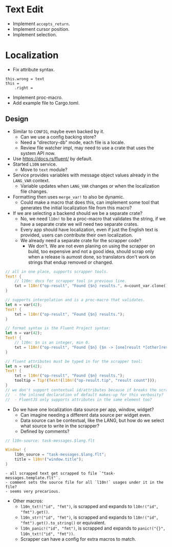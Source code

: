 # Text Edit

* Implement `accepts_return`.
* Implement cursor position.
* Implement selection.

# Localization

* Fix attribute syntax.
```fluent
this.wrong = text
this = 
    .right = 
```
* Implement proc-macro.
* Add example file to Cargo.toml.

## Design

* Similar to `CONFIG`, maybe even backed by it.
    - Can we use a config backing store?
    - Need a "directory-db" mode, each file is a locale.
    - Review file watcher impl, may need to use a crate that uses the system API now.
* Use <https://docs.rs/fluent/> by default.
* Started `L10N` service.
    - Move to `text` module?
* Service provides variables with message object values already in the `LANG_VAR` context.
    - Variable updates when `LANG_VAR` changes or when the localization file changes.
* Formatting then uses `merge_var!` to also be dynamic.
    - Could make a macro that does this, can implement some tool that generates the initial localization file from this macro?
* If we are selecting a backend should we be a separate crate?
    - No, we need `l10n!` to be a proc-macro that validates the string, if we have a separate crate we will need two separate crates.
    - Every app should have localization, even if just the English text is provided, users can contribute their own localization.
    - We already need a separate crate for the scrapper code?
        - We don't. We are not even planing on using the scrapper on build, too expensive and not a good idea, should scrap only
          when a release is aumost done, so translators don't work on strings that endup removed or changed.

```rust
// all in one place, supports scrapper tools.
Text! {
    // l10n: docs for scrapper tool in previous line.
    txt = l10n!("op-result", "Found {$n} results.", n=count_var.clone()); // l10n: docs for scrapper same line.
}

// supports interpolation and is a proc-macro that validates.
let n = var(42);
Text! {
    txt = l10n!("op-result", "Found {$n} results.");
}

// format syntax is the Fluent Project syntax:
let n = var(42);
Text! {
    // l10n: $n is an integer, min 0.
    txt = l10n!("op-result", "Found {$n} {$n -> [one]result *[other]results}.");
}

// fluent attributes must be typed in for the scrapper tool:
let n = var(42);
Text! {
    txt = l10n!("op-result", "Found {$n} results.");
    tooltip = Tip!(Text!(l10n!("op-result.tip", "result count")));
}
// we don't support contextual id/attributes because if breaks the scrapper tool.
//  - the inlined declaration of default makes-up for this verbosity?
//  - FluentJS only supports attributes in the same element too?
```

* Do we have one localization data source per app, window, widget?
    - Can imagine needing a different data source per widget even.
    - Data source can be contextual, like the LANG, but how do we select what source to write in the scrapper?
    - Defined by comments?

```rust
// l10n-source: task-messages.$lang.flt

Window! {
    l10n_source = "task-messages.$lang.flt";
    title = l10n!("window.title");
}
```
    - all scrapped text get scrapped to file `"task-messages.template.flt"`.
    - comment sets the source file for all `l10n!` usages under it in the file?
    - seems very precarious.

* Other macros:
    - `l10n_txt!("id", "fmt")`, is scrapped and expands to `l10n!("id", "fmt").get()`.
    - `l10n_str!("id", "fmt")`, is scrapped and expands to `l10n!("id", "fmt").get().to_string()` or equivalent.
    - `l10n_panic!("id", "fmt")`, is scrapped and expands to `panic!("{}", l10n_txt!("id", "fmt"))`.
    - Scrapper can have a config for extra macros to match.